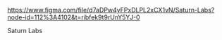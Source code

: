 https://www.figma.com/file/d7aDPw4yFPxDLPL2xCX1vN/Saturn-Labs?node-id=112%3A4102&t=ribfek9t9rUnY5YJ-0

Saturn Labs
